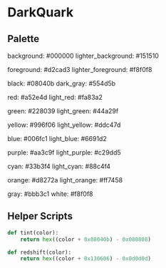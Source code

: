 # DarkQuark

## Palette

background:             #000000
lighter_background:     #151510

foreground:             #d2cad3
lighter_foreground:     #f8f0f8

black:                  #08040b
dark_gray:              #554d5b

red:                    #a52e4d
light_red:              #fa83a2

green:                  #228039
light_green:            #44a29f

yellow:                 #996f06
light_yellow:           #ddc47d

blue:                   #006fc1
light_blue:             #6691d2

purple:                 #aa3c9f
light_purple:           #c29dd5

cyan:                   #33b3f4
light_cyan:             #88c4f4

orange:                 #d8272a
light_orange:           #ff7458

gray:                   #bbb3c1
white:                  #f8f0f8

## Helper Scripts

```py
def tint(color):
    return hex((color + 0x08040b) - 0x080808)

def redshift(color):
    return hex((color + 0x130606) - 0x0d0d0d)
```
